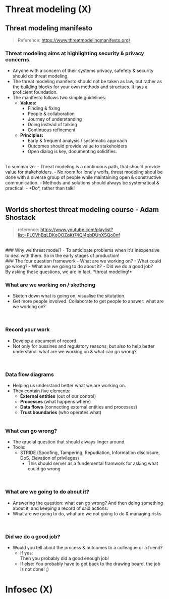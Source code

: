 # Threat modeling (X)

## Threat modeling manifesto 
> Reference: <https://www.threatmodelingmanifesto.org/>


### Threat modeling aims at highlighting security & privacy concerns.
- Anyone with a concern of their systems privacy, safefety & security should do threat modeling.
- The threat modeling manifesto should not be taken as law, but rather as the building blocks for your own methods and structues. It lays a proficient foundation.
- The manifesto follows two simple guidelines:
  - **Values:**
    - Finding & fixing
    - People & collaboration
    - Journey of understanding
    - Doing instead of talking
    - Continuous refinement
  - **Principles:**
    - Early & frequent analysis / systematic approach
    - Outcomes should provide value to stakeholders
    - Open dialog is key, documenting solidifies.

<br>
To summarize:
- Threat modeling is a continuous path, that should provide value for stakeholders. 
- No room for lonely wolfs, threat modeling shoul be done with a diverse group of people while maintaining open & constructive communication.
- Methods and solutions should always be systematical & practical.
- *Do*, rather than talk!
<br>
<br>



## Worlds shortest threat modeling course - Adam Shostack
> reference: <https://www.youtube.com/playlist?list=PLCVhBqLDKoOOZqKt74QI4pbDUnXSQo0nf>
<br>
### Why we threat model?
- To anticipate problems when it's inexpensive to deal with them. So in the early stages of production!
<br>
### The four question framework
- What are we working on?
- What could go wrong?
- What are we going to do about it?
- Did we do a good job?
<br>
By asking these questions, we are in fact, *threat modeling!*
<br>

### What are we working on / skethcing
- Sketch down what is going on, visualise the situtation.
- Get more people involved. Collaborate to get people to answer: what are we working on?
<br>

### Record your work
- Develop a document of record.
- Not only for bussines and regulatory reasons, but also to help better understand: what are we working on & what can go wrong?
<br>

### Data flow diagrams
- Helping us understand better what we are working on.
- They contain five elements:
  - **External entities** (out of our control)
  - **Processes** (what happens where)
  - **Data flows** (connecting external entities and processes)
  - **Trust boundaries** (who operates what)
  <br>

### What can go wrong?
  - The qrucial question that should always linger around.
  - Tools:
    - STRIDE (Spoofing, Tampering, Repudiation, Information disclosure, DoS, Elevation of privileges)
      - This should server as a fundemental framwork for asking what could go wrong

<br>

### What are we going to do about it?
- Answering the question: what can go wrong? And then doing something about it, and keeping a record of said actions.
- What are we going to do, what are we not going to do & managing risks

<br>

### Did we do a good job?
- Would you tell about the process & outcomes to a colleague or a friend?
  - If yes: <br>
    Then you probably did a good enough job!
  - If else:
    You probably have to get back to the drawing board, the job is not done! ;) 







# Infosec (X)
